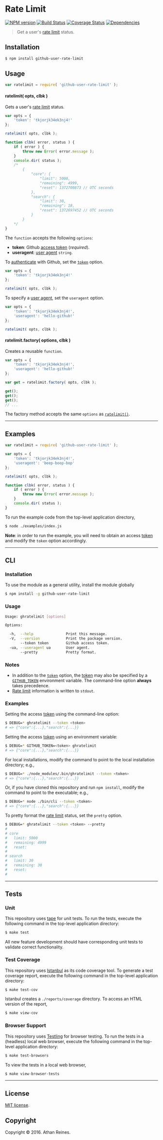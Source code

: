 Rate Limit
===
[![NPM version][npm-image]][npm-url] [![Build Status][build-image]][build-url] [![Coverage Status][coverage-image]][coverage-url] [![Dependencies][dependencies-image]][dependencies-url]

> Get a user's [rate limit][github-rate-limit] status.


## Installation

``` bash
$ npm install github-user-rate-limit
```


## Usage

``` javascript
var ratelimit = require( 'github-user-rate-limit' );
```

<a name="ratelimit"></a>
#### ratelimit( opts, clbk )

Gets a user's [rate limit][github-rate-limit] status.

``` javascript
var opts = {
	'token': 'tkjorjk34ek3nj4!'
};

ratelimit( opts, clbk );

function clbk( error, status ) {
	if ( error ) {
		throw new Error( error.message );
	}
	console.dir( status );
	/*
		{
			"core": {
				"limit": 5000,
				"remaining": 4999,
				"reset": 1372700873 // UTC seconds
			},
			"search": {
				"limit": 30,
				"remaining": 18,
				"reset": 1372697452 // UTC seconds
			}
		}
	*/
}
```

The `function` accepts the following `options`:
*	__token__: Github [access token][github-token] (*required*).
*	__useragent__: [user agent][github-user-agent] `string`.

To [authenticate][github-oauth2] with Github, set the [`token`][github-token] option.

``` javascript
var opts = {
	'token': 'tkjorjk34ek3nj4!'
};

ratelimit( opts, clbk );
```

To specify a [user agent][github-user-agent], set the `useragent` option.

``` javascript
var opts = {
	'token': 'tkjorjk34ek3nj4!',
	'useragent': 'hello-github!'
};

ratelimit( opts, clbk );
```


#### ratelimit.factory( options, clbk )

Creates a reusable `function`.

``` javascript
var opts = {
	'token': 'tkjorjk34ek3nj4!',
	'useragent': 'hello-github!'
};

var get = ratelimit.factory( opts, clbk );

get();
get();
get();
// ...
```

The factory method accepts the same `options` as [`ratelimit()`](#ratelimit).


---
## Examples

``` javascript
var ratelimit = require( 'github-user-rate-limit' );

var opts = {
	'token': 'tkjorjk34ek3nj4!',
	'useragent': 'beep-boop-bop'
};

ratelimit( opts, clbk );

function clbk( error, status ) {
	if ( error ) {
		throw new Error( error.message );
	}
	console.dir( status );
}
```

To run the example code from the top-level application directory,

``` bash
$ node ./examples/index.js
```

__Note__: in order to run the example, you will need to obtain an access [token][github-token] and modify the `token` option accordingly.


---
## CLI

### Installation

To use the module as a general utility, install the module globally

``` bash
$ npm install -g github-user-rate-limit
```


### Usage

``` bash
Usage: ghratelimit [options] 

Options:

  -h,  --help               Print this message.
  -V,  --version            Print the package version.
       --token token        Github access token.
  -ua, --useragent ua       User agent.
       --pretty             Pretty format.
```


### Notes

*	In addition to the [`token`][github-token] option, the [token][github-token] may also be specified by a [`GITHUB_TOKEN`][github-token] environment variable. The command-line option __always__ takes precedence.
*	[Rate limit][github-rate-limit] information is written to `stdout`.


### Examples

Setting the access [token][github-token] using the command-line option:

``` bash
$ DEBUG=* ghratelimit --token <token>
# => {"core":{...},"search":{...}}
```

Setting the access [token][github-token] using an environment variable:

``` bash
$ DEBUG=* GITHUB_TOKEN=<token> ghratelimit
# => {"core":{...},"search":{...}}
```

For local installations, modify the command to point to the local installation directory; e.g., 

``` bash
$ DEBUG=* ./node_modules/.bin/ghratelimit --token <token>
# => {"core":{...},"search":{...}}
```

Or, if you have cloned this repository and run `npm install`, modify the command to point to the executable; e.g., 

``` bash
$ DEBUG=* node ./bin/cli --token <token>
# => {"core":{...},"search":{...}}
```

To pretty format the [rate limit][github-rate-limit] status, set the `pretty` option.

``` bash
$ DEBUG=* ghratelimit --token <token> --pretty
#
# core
#   limit: 5000
#   remaining: 4999
#   reset: 
#
# search
#   limit: 30
#   remaining: 30
#   reset: 
#
```


---
## Tests

### Unit

This repository uses [tape][tape] for unit tests. To run the tests, execute the following command in the top-level application directory:

``` bash
$ make test
```

All new feature development should have corresponding unit tests to validate correct functionality.


### Test Coverage

This repository uses [Istanbul][istanbul] as its code coverage tool. To generate a test coverage report, execute the following command in the top-level application directory:

``` bash
$ make test-cov
```

Istanbul creates a `./reports/coverage` directory. To access an HTML version of the report,

``` bash
$ make view-cov
```


### Browser Support

This repository uses [Testling][testling] for browser testing. To run the tests in a (headless) local web browser, execute the following command in the top-level application directory:

``` bash
$ make test-browsers
```

To view the tests in a local web browser,

``` bash
$ make view-browser-tests
```

<!-- [![browser support][browsers-image]][browsers-url] -->


---
## License

[MIT license](http://opensource.org/licenses/MIT).


## Copyright

Copyright &copy; 2016. Athan Reines.


[npm-image]: http://img.shields.io/npm/v/github-user-rate-limit.svg
[npm-url]: https://npmjs.org/package/github-user-rate-limit

[build-image]: http://img.shields.io/travis/kgryte/github-user-rate-limit/master.svg
[build-url]: https://travis-ci.org/kgryte/github-user-rate-limit

[coverage-image]: https://img.shields.io/codecov/c/github/kgryte/github-user-rate-limit/master.svg
[coverage-url]: https://codecov.io/github/kgryte/github-user-rate-limit?branch=master

[dependencies-image]: http://img.shields.io/david/kgryte/github-user-rate-limit.svg
[dependencies-url]: https://david-dm.org/kgryte/github-user-rate-limit

[dev-dependencies-image]: http://img.shields.io/david/dev/kgryte/github-user-rate-limit.svg
[dev-dependencies-url]: https://david-dm.org/dev/kgryte/github-user-rate-limit

[github-issues-image]: http://img.shields.io/github/issues/kgryte/github-user-rate-limit.svg
[github-issues-url]: https://github.com/kgryte/github-user-rate-limit/issues

[tape]: https://github.com/substack/tape
[istanbul]: https://github.com/gotwarlost/istanbul
[testling]: https://ci.testling.com

[unix-time]: http://en.wikipedia.org/wiki/Unix_time

[github-get]: https://github.com/kgryte/github-get
[github-api]: https://developer.github.com/v3/
[github-token]: https://github.com/settings/tokens/new
[github-oauth2]: https://developer.github.com/v3/#oauth2-token-sent-in-a-header
[github-user-agent]: https://developer.github.com/v3/#user-agent-required
[github-rate-limit]: https://developer.github.com/v3/rate_limit/